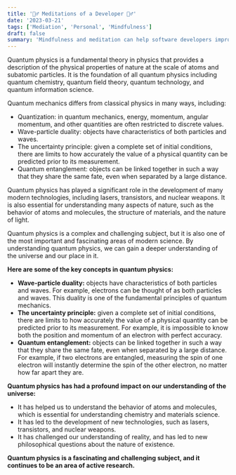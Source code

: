 ```yaml
---
title: '🧘‍♂️ Meditations of a Developer 🧘‍♂️'
date: '2023-03-21'
tags: ['Mediation', 'Personal', 'Mindfulness']
draft: false
summary: 'Mindfulness and meditation can help software developers improve their focus, concentration, creativity, and stress levels.'
---
```


Quantum physics is a fundamental theory in physics that provides a description of the physical properties of nature at the scale of atoms and subatomic particles. It is the foundation of all quantum physics including quantum chemistry, quantum field theory, quantum technology, and quantum information science.

Quantum mechanics differs from classical physics in many ways, including:

* Quantization: in quantum mechanics, energy, momentum, angular momentum, and other quantities are often restricted to discrete values.
* Wave-particle duality: objects have characteristics of both particles and waves.
* The uncertainty principle: given a complete set of initial conditions, there are limits to how accurately the value of a physical quantity can be predicted prior to its measurement.
* Quantum entanglement: objects can be linked together in such a way that they share the same fate, even when separated by a large distance.

Quantum physics has played a significant role in the development of many modern technologies, including lasers, transistors, and nuclear weapons. It is also essential for understanding many aspects of nature, such as the behavior of atoms and molecules, the structure of materials, and the nature of light.

Quantum physics is a complex and challenging subject, but it is also one of the most important and fascinating areas of modern science. By understanding quantum physics, we can gain a deeper understanding of the universe and our place in it.

**Here are some of the key concepts in quantum physics:**

* **Wave-particle duality:** objects have characteristics of both particles and waves. For example, electrons can be thought of as both particles and waves. This duality is one of the fundamental principles of quantum mechanics.
* **The uncertainty principle:** given a complete set of initial conditions, there are limits to how accurately the value of a physical quantity can be predicted prior to its measurement. For example, it is impossible to know both the position and momentum of an electron with perfect accuracy.
* **Quantum entanglement:** objects can be linked together in such a way that they share the same fate, even when separated by a large distance. For example, if two electrons are entangled, measuring the spin of one electron will instantly determine the spin of the other electron, no matter how far apart they are.

**Quantum physics has had a profound impact on our understanding of the universe:**

* It has helped us to understand the behavior of atoms and molecules, which is essential for understanding chemistry and materials science.
* It has led to the development of new technologies, such as lasers, transistors, and nuclear weapons.
* It has challenged our understanding of reality, and has led to new philosophical questions about the nature of existence.

**Quantum physics is a fascinating and challenging subject, and it continues to be an area of active research.**